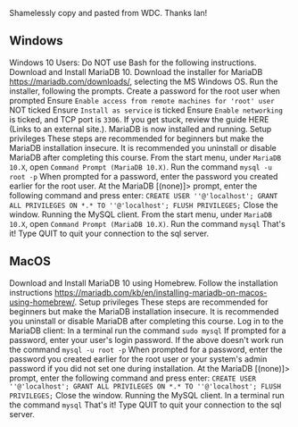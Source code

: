 Shamelessly copy and pasted from WDC. Thanks Ian!

## Windows

Windows 10 Users: Do NOT use Bash for the following instructions.
Download and Install MariaDB 10.
        Download the installer for MariaDB https://mariadb.com/downloads/, selecting the MS Windows OS.
        Run the installer, following the prompts.
            Create a password for the root user when prompted
            Ensure ```Enable access from remote machines for 'root' user``` NOT ticked
            Ensure ```Install as service``` is ticked
            Ensure ```Enable networking``` is ticked, and TCP port is ```3306```.
            If you get stuck, review the guide HERE (Links to an external site.).
        MariaDB is now installed and running.
    Setup privileges
        These steps are recommended for beginners but make the MariaDB installation insecure.
            It is recommended you uninstall or disable MariaDB after completing this course.
        From the start menu, under ```MariaDB 10.X```, open ```Command Prompt (MariaDB 10.X)```.
        Run the command ```mysql -u root -p```
            When prompted for a password, enter the password you created earlier for the root user.
        At the MariaDB [(none)]> prompt, enter the following command and press enter:
        ```CREATE USER ''@'localhost'; GRANT ALL PRIVILEGES ON *.* TO ''@'localhost'; FLUSH PRIVILEGES;```
        Close the window.
    Running the MySQL client.
        From the start menu, under ```MariaDB 10.X```, open ```Command Prompt (MariaDB 10.X)```.
        Run the command ```mysql```
        That's it!
        Type QUIT to quit your connection to the sql server.

## MacOS
Download and Install MariaDB 10 using Homebrew.
        Follow the installation instructions https://mariadb.com/kb/en/installing-mariadb-on-macos-using-homebrew/.
    Setup privileges
        These steps are recommended for beginners but make the MariaDB installation insecure.
            It is recommended you uninstall or disable MariaDB after completing this course.
        Log in to the MariaDB client:
            In a terminal run the command ```sudo mysql```
                If prompted for a password, enter your user's login password.
            If the above doesn't work run the command ```mysql -u root -p```
                When prompted for a password, enter the password you created earlier for the root user or your system's admin password if you did not set one during installation.
        At the MariaDB [(none)]> prompt, enter the following command and press enter:
        ```CREATE USER ''@'localhost'; GRANT ALL PRIVILEGES ON *.* TO ''@'localhost'; FLUSH PRIVILEGES;```
        Close the window.
    Running the MySQL client.
        In a terminal run the command ```mysql```
        That's it!
        Type QUIT to quit your connection to the sql server.
